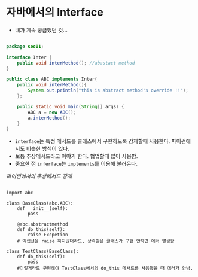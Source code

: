 # 자바에서의 Interface 
- 내가 계속 궁금했던 것...


```java

package sec01;

interface Inter {
    public void interMethod(); //abastact method
}

public class ABC implements Inter{
    public void interMethod(){
        System.out.println("this is abstract method's override !!");
    };

    public static void main(String[] args) {
        ABC a = new ABC();
        a.interMethod();
    }
}


```

- `interface`는 특정 메서드를 클래스에서 구현하도록 강제할때 사용한다. 파이썬에서도 비슷한 방식이 있다.
- 보통 추상메서드라고 이야기 한다. 협업할때 많이 사용함. 
- 중요한 점 `inferface`는 `implements`를 이용해 불러온다.

*파이썬에서의 추상메서드 강제*

```python3

import abc

class BaseClass(abc.ABC):
    def __init__(self):
        pass
    
    @abc.abstractmethod
    def do_this(self):
        raise Excpetion
    # 익셉션을 raise 하지않더라도, 상속받은 클래스가 구현 안하면 에러 발생함

class TestClass(BaseClass):
    def do_this(self):
        pass
    #이렇게라도 구현해야 TestClass에서의 do_this 메서드를 사용했을 때 에러가 안남.

```


